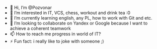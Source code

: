 - 👋 Hi, I’m @Pozvonar
- 👀 I’m interested in IT, VCS, chess, workout and drink tea :0
- 🌱 I’m currently learning english, any PL, how to work with Git and etc.
- 💞️ I’m looking to collaborate on Yandex or Google because I want to achieve a coherent teamwork 
- 📫 How to reach me progress in world of IT?
- ⚡ Fun fact: i really like to joke with someone ;)

<!---
Pozvonar/Pozvonar is a ✨ special ✨ repository because its `README.md` (this file) appears on your GitHub profile.
You can click the Preview link to take a look at your changes.
--->
